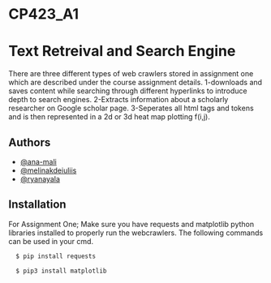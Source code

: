 # CP423_A1
# Text Retreival and Search Engine 

There are three different types of web crawlers stored in assignment one which are described under the course assignment details. 1-downloads and saves content while searching through different hyperlinks to introduce depth to search engines. 2-Extracts information about a scholarly researcher on Google scholar page. 3-Seperates all html tags and tokens and is then represented in a 2d or 3d heat map plotting f(i,j).


## Authors

- [@ana-mali](https://www.github.com/ana-mali)
- [@melinakdeiuliis](https://github.com/melinakdeiuliis)
- [@ryanayala](https://github.com/ryanayala)



## Installation

For Assignment One;
Make sure you have requests and matplotlib python libraries installed to properly run the webcrawlers. The following commands can be used in your cmd.

```bash
  $ pip install requests 

```
```bash
  $ pip3 install matplotlib

```
    
